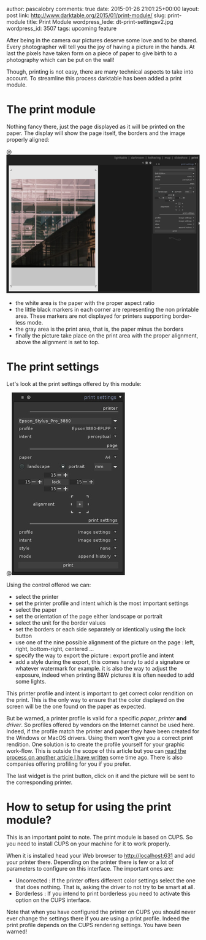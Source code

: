 author: pascalobry
comments: true
date: 2015-01-26 21:01:25+00:00
layout: post
link: http://www.darktable.org/2015/01/print-module/
slug: print-module
title: Print Module
wordpress_lede: dt-print-settingsv2.jpg
wordpress_id: 3507
tags: upcoming feature

After being in the camera our pictures deserve some love and to be shared. Every photographer will tell you the joy of having a picture in the hands. At last the pixels have taken form on a piece of paper to give birth to a photography which can be put on the wall!

Though, printing is not easy, there are many technical aspects to take into account. To streamline this process darktable has been added a print module.

# The print module

Nothing fancy there, just the page displayed as it will be printed on the paper. The display will show the page itself, the borders and the image properly aligned:

@![dt-print-modulev2](dt-print-modulev2.jpg)

* the white area is the paper with the proper aspect ratio
* the little black markers in each corner are representing the non printable area. These markers are not displayed for printers supporting border-less mode.
* the gray area is the print area, that is, the paper minus the borders
* finally the picture take place on the print area with the proper alignment, above the alignment is set to top.

# The print settings

Let's look at the print settings offered by this module:

@![dt-print-settingsv2](dt-print-settingsv2.jpg)

Using the control offered we can:

* select the printer
* set the printer profile and intent which is the most important settings
* select the paper
* set the orientation of the page either landscape or portrait
* select the unit for the border values
* set the borders or each side separately or identically using the lock button
* use one of the nine possible alignment of the picture on the page : left, right, bottom-right, centered ...
* specify the way to export the picture : export profile and intent
* add a style during the export, this comes handy to add a signature or whatever watermark for example. it is also the way to adjust the exposure, indeed when printing B&W pictures it is often needed to add some lights.

This printer profile and intent is important to get correct color rendition on the print. This is the only way to ensure that the color displayed on the screen will be the one found on the paper as expected.

But be warned, a printer profile is valid for a specific _paper_, _printer_ **and** _driver_. So profiles offered by vendors on the Internet cannot be used here. Indeed, if the profile match the printer and paper they have been created for the Windows or MacOS drivers. Using them won't give you a correct print rendition. One solution is to create the profile yourself for your graphic work-flow. This is outside the scope of this article but you can [read the process on another article I have written](https://pobry.blogspot.fr/2013/06/creating-icc-profile-on-gnulinux.html) some time ago. There is also companies offering profiling for you if you prefer.

The last widget is the print button, click on it and the picture will be sent to the corresponding printer.

# How to setup for using the print module?

This is an important point to note. The print module is based on CUPS. So you need to install CUPS on your machine for it to work properly.

When it is installed head your Web browser to [http://localhost:631](http://localhost:631) and add your printer there. Depending on the printer there is few or a lot of parameters to configure on this interface. The important ones are:

* Uncorrected : If the printer offers different color settings select the one that does nothing. That is, asking the driver to not try to be smart at all.
* Borderless : If you intend to print borderless you need to activate this option on the CUPS interface.

Note that when you have configured the printer on CUPS you should never ever change the settings there if you are using a print profile. Indeed the print profile depends on the CUPS rendering settings. You have been warned!
